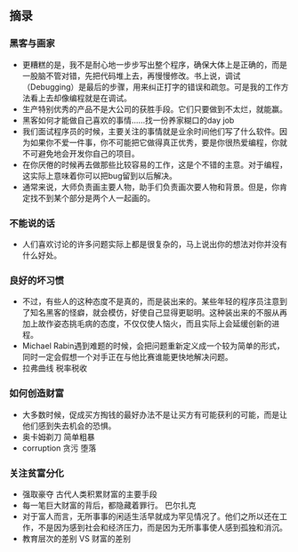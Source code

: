 
## 摘录
### 黑客与画家
+ 更糟糕的是，我不是耐心地一步步写出整个程序，确保大体上是正确的，而是一股脑不管对错，先把代码堆上去，再慢慢修改。书上说，调试（Debugging）是最后的步骤，用来纠正打字的错误和疏忽。可是我的工作方法看上去却像编程就是在调试。
+ 生产特别优秀的产品不是大公司的获胜手段。它们只要做到不太烂，就能赢。
+ 黑客如何才能做自己喜欢的事情……找一份养家糊口的day job
+ 我们面试程序员的时候，主要关注的事情就是业余时间他们写了什么软件。因为如果你不爱一件事，你不可能把它做得真正优秀，要是你很热爱编程，你就不可避免地会开发你自己的项目。
+  在你厌倦的时候再去做那些比较容易的工作，这是个不错的主意。对于编程，这实际上意味着你可以把bug留到以后解决。
+ 通常来说，大师负责画主要人物，助手们负责画次要人物和背景。但是，你肯定找不到某个部分是两个人一起画的。

### 不能说的话
+ 人们喜欢讨论的许多问题实际上都是很复杂的，马上说出你的想法对你并没有什么好处。

### 良好的坏习惯
+ 不过，有些人的这种态度不是真的，而是装出来的。某些年轻的程序员注意到了知名黑客的怪癖，就会模仿，好使自己显得更聪明。这种装出来的不服从再加上故作姿态挑毛病的态度，不仅仅使人恼火，而且实际上会延缓创新的进程。
+ Michael Rabin遇到难题的时候，会把问题重新定义成一个较为简单的形式，同时一定会假想一个对手正在与他比赛谁能更快地解决问题。
+ 拉弗曲线 税率税收

### 如何创造财富
+ 大多数时候，促成买方掏钱的最好办法不是让买方有可能获利的可能，而是让他们感到失去机会的恐惧。
+ 奥卡姆剃刀 简单粗暴
+ corruption 贪污 堕落

### 关注贫富分化
+ 强取豪夺 古代人类积累财富的主要手段
+ 每一笔巨大财富的背后，都隐藏着罪行。  巴尔扎克
+ 对于富人而言，无所事事的闲适生活早就成为罕见情况了。他们之所以还在工作，不是因为感到社会和经济压力，而是因为无所事事使人感到孤独和消沉。
+ 教育层次的差别 VS 财富的差别    